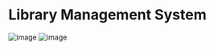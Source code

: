 # Library Management System
![image](https://github.com/user-attachments/assets/d11ad8fa-8fe9-4bb4-9374-20c7654d4512)
![image](https://github.com/user-attachments/assets/f32907ca-47a0-48bb-bbe3-c08bd36073c8)

